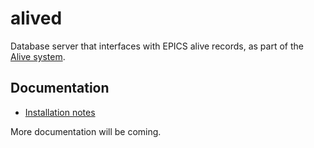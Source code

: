 # alived 
Database server that interfaces with EPICS alive records, as
part of the [Alive system](https://epics-alive-server.github.io/).

## Documentation
* [Installation notes](https://raw.githubusercontent.com/epics-alive-server/alived/master/docs/installation.txt)

More documentation will be coming.
